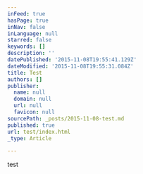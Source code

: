 ```yaml
---
inFeed: true
hasPage: true
inNav: false
inLanguage: null
starred: false
keywords: []
description: ''
datePublished: '2015-11-08T19:55:41.129Z'
dateModified: '2015-11-08T19:55:31.084Z'
title: Test
authors: []
publisher:
  name: null
  domain: null
  url: null
  favicon: null
sourcePath: _posts/2015-11-08-test.md
published: true
url: test/index.html
_type: Article

---
```

test